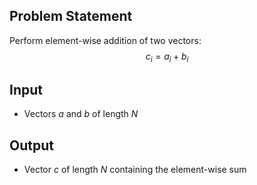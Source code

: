 ## Problem Statement
Perform element-wise addition of two vectors:
$$
c_i = a_i + b_i
$$

## Input
- Vectors $a$ and $b$ of length $N$

## Output
- Vector $c$ of length $N$ containing the element-wise sum